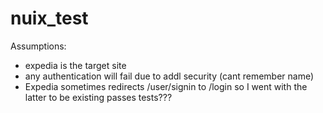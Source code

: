 # nuix_test

Assumptions:
- expedia is the target site
- any authentication will fail due to addl security (cant remember name)
- Expedia sometimes redirects /user/signin to /login so I went with the latter
to be existing passes tests???